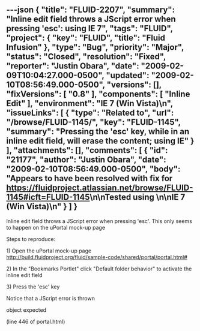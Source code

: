 ---json
{
  "title": "FLUID-2207",
  "summary": "Inline edit field throws a JScript error when pressing 'esc': using IE 7",
  "tags": "FLUID",
  "project": {
    "key": "FLUID",
    "title": "Fluid Infusion"
  },
  "type": "Bug",
  "priority": "Major",
  "status": "Closed",
  "resolution": "Fixed",
  "reporter": "Justin Obara",
  "date": "2009-02-09T10:04:27.000-0500",
  "updated": "2009-02-10T08:56:49.000-0500",
  "versions": [],
  "fixVersions": [
    "0.8"
  ],
  "components": [
    "Inline Edit"
  ],
  "environment": "IE 7 (Win Vista)\n",
  "issueLinks": [
    {
      "type": "Related to",
      "url": "/browse/FLUID-1145/",
      "key": "FLUID-1145",
      "summary": "Pressing the 'esc' key, while in an inline edit field, will erase the content; using IE"
    }
  ],
  "attachments": [],
  "comments": [
    {
      "id": "21177",
      "author": "Justin Obara",
      "date": "2009-02-10T08:56:49.000-0500",
      "body": "Appears to have been resolved with fix for <https://fluidproject.atlassian.net/browse/FLUID-1145#icft=FLUID-1145>\n\nTested using&#x20;\n\nIE 7 (Win Vista)\n"
    }
  ]
}
---
Inline edit field throws a JScript error when pressing 'esc'. This only seems to happen on the uPortal mock-up page

Steps to reproduce:

1\) Open the uPortal mock-up page\
<http://build.fluidproject.org/fluid/sample-code/shared/portal/portal.html#>

2\) In the "Bookmarks Portlet" click "Default folder behavior" to activate the inline edit field

3\) Press the 'esc' key&#x20;

Notice that a JScript error is thrown

object expected

(line 446 of portal.html)&#x20;

        
